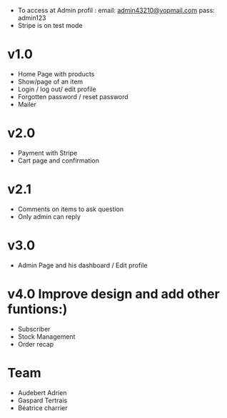 - To access at Admin profil :
email: admin43210@yopmail.com
pass: admin123
- Stripe is on test mode

# v1.0
- Home Page with products
- Show/page of an item
- Login / log out/ edit profile
- Forgotten password / reset password
- Mailer

# v2.0
- Payment with Stripe
- Cart page and confirmation

# v2.1
- Comments on items to ask question
- Only admin can reply

# v3.0
- Admin Page and his dashboard / Edit profile

# v4.0  Improve design and add other funtions:)
- Subscriber
- Stock Management
- Order recap

# Team
- Audebert Adrien
- Gaspard Tertrais
- Béatrice charrier
